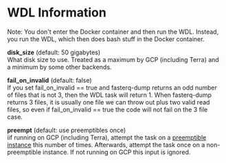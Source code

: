 # WDL Information
Note: You don't enter the Docker container and then run the WDL. Instead, you run the WDL, which then does bash stuff in the Docker container.

**disk_size** (default: 50 gigabytes)  
What disk size to use. Treated as a maximum by GCP (including Terra) and a minimum by some other backends.

**fail_on_invalid** (default: false)  
If you set fail_on_invalid == true and fasterq-dump returns an odd number of files that is not 3, then the WDL task will return 1. When fasterq-dump returns 3 files, it is usually one file we can throw out plus two valid read files, so even if fail_on_invalid == true the code will not fail on the 3 file case.

**preempt** (default: use preemptibles once)  
iif running on GCP (including Terra), attempt the task on a [preemptible instance](https://cloud.google.com/compute/docs/instances/preemptible) this number of times. Afterwards, attempt the task once on a non-preemptible instance. If not running on GCP this input is ignored.